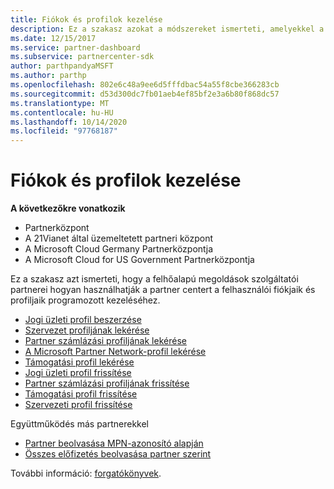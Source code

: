 ```yaml
---
title: Fiókok és profilok kezelése
description: Ez a szakasz azokat a módszereket ismerteti, amelyekkel a felhőalapú megoldások szolgáltatói partnerei használhatják a partner centert a felhasználói fiókjaik és profiljaik programozott kezeléséhez.
ms.date: 12/15/2017
ms.service: partner-dashboard
ms.subservice: partnercenter-sdk
author: parthpandyaMSFT
ms.author: parthp
ms.openlocfilehash: 802e6c48a9ee6d5fffdbac54a55f8cbe366283cb
ms.sourcegitcommit: d53d300dc7fb01aeb4ef85bf2e3a6b80f868dc57
ms.translationtype: MT
ms.contentlocale: hu-HU
ms.lasthandoff: 10/14/2020
ms.locfileid: "97768187"
---
```

# <a name="manage-accounts-and-profiles"></a>Fiókok és profilok kezelése

**A következőkre vonatkozik**

- Partnerközpont
- A 21Vianet által üzemeltetett partneri központ
- A Microsoft Cloud Germany Partnerközpontja
- A Microsoft Cloud for US Government Partnerközpontja

Ez a szakasz azt ismerteti, hogy a felhőalapú megoldások szolgáltatói partnerei hogyan használhatják a partner centert a felhasználói fiókjaik és profiljaik programozott kezeléséhez.

- [Jogi üzleti profil beszerzése](get-legal-business-profile.md)
- [Szervezet profiljának lekérése](get-an-organization-profile.md)
- [Partner számlázási profiljának lekérése](get-partner-billing-profile.md)
- [A Microsoft Partner Network-profil lekérése](get-partner-network-profile.md)
- [Támogatási profil lekérése](get-support-profile.md)
- [Jogi üzleti profil frissítése](update-legal-business-profile.md)
- [Partner számlázási profiljának frissítése](update-partner-billing-profile.md)
- [Támogatási profil frissítése](update-support-profile.md)
- [Szervezeti profil frissítése](update-an-organization-profile.md)

Együttműködés más partnerekkel

- [Partner beolvasása MPN-azonosító alapján](get-partner-by-mpn-id.md)
- [Összes előfizetés beolvasása partner szerint](get-all-subscriptions-by-partner.md)

További információ: [forgatókönyvek](scenarios.md).